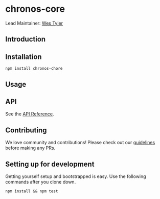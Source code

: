 # chronos-core
<!--
Badges go here once we're public and pushed to npm
+ https://badge.fury.io/
-->

Lead Maintainer: [Wes Tyler](https://github.com/WesTyler)

## Introduction

## Installation
```
npm install chronos-chore
```

## Usage

## API

See the [API Reference](http://github.com/xogroup/chronos-core/blob/master/API.md).

## Contributing

We love community and contributions! Please check out our [guidelines](http://github.com/xogroup/chronos-core/blob/master/.github/CONTRIBUTING.md) before making any PRs.

## Setting up for development

Getting yourself setup and bootstrapped is easy.  Use the following commands after you clone down.

```
npm install && npm test
```
